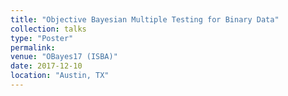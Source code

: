 ```yaml
---
title: "Objective Bayesian Multiple Testing for Binary Data"
collection: talks
type: "Poster"
permalink: 
venue: "OBayes17 (ISBA)"
date: 2017-12-10
location: "Austin, TX"
---
```

